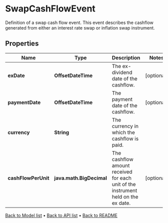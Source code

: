 

# SwapCashFlowEvent

Definition of a swap cash flow event. This event describes the cashflow generated from either an interest rate swap or inflation swap instrument.

## Properties

| Name | Type | Description | Notes |
|------------ | ------------- | ------------- | -------------|
|**exDate** | **OffsetDateTime** | The ex-dividend date of the cashflow. |  [optional] |
|**paymentDate** | **OffsetDateTime** | The payment date of the cashflow. |  [optional] |
|**currency** | **String** | The currency in which the cashflow is paid. |  |
|**cashFlowPerUnit** | **java.math.BigDecimal** | The cashflow amount received for each unit of the instrument held on the ex date. |  [optional] |



[Back to Model list](../README.md#documentation-for-models) &#8226; [Back to API list](../README.md#documentation-for-api-endpoints) &#8226; [Back to README](../README.md)


